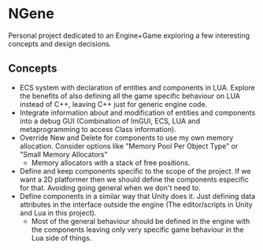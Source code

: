 # NGene
Personal project dedicated to an Engine+Game exploring a few interesting concepts and design decisions.

## Concepts

* ECS system with declaration of entities and components in LUA. Explore the benefits of also defining all the game specific behaviour on LUA instead of C++, leaving C++ just for generic engine code.
* Integrate information about and modification of entities and components into a debug GUI (Combination of ImGUI, ECS, LUA and metaprogramming to access Class information).
* Override New and Delete for components to use my own memory allocation. Consider options like "Memory Pool Per Object Type" or "Small Memory Allocators"
	* Memory allocators with a stack of free positions.
* Define and keep components specific to the scope of the project. If we want a 2D platformer then we should define the components especific for that. Avoiding going general when we don't need to.
* Define components in a similar way that Unity does it. Just defining data attributes in the interface outside the engine (The editor/scripts in Unity and Lua in this project).
	*  Most of the general behaviour should be defined in the engine with the components leaving only very specific game behaviour in the Lua side of things.
